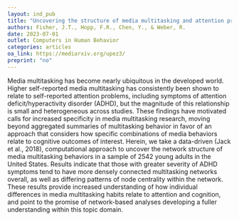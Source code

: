 ```yaml
---
layout: ind_pub
title: "Uncovering the structure of media multitasking and attention problems using network analytic techniques"
authors: Fisher, J.T., Hopp, F.R., Chen, Y., & Weber, R.
date: 2023-07-01
outlet: Computers in Human Behavior
categories: articles
oa_link: https://mediarxiv.org/upez3/
preprint: "no"
---
```


Media multitasking has become nearly ubiquitous in the developed world. Higher self-reported media multitasking has consistently been shown to relate to self-reported attention problems, including symptoms of attention deficit/hyperactivity disorder (ADHD), but the magnitude of this relationship is small and heterogeneous across studies. These findings have motivated calls for increased specificity in media multitasking research, moving beyond aggregated summaries of multitasking behavior in favor of an approach that considers how specific combinations of media behaviors relate to cognitive outcomes of interest. Herein, we take a data-driven (Jack et al., 2018), computational approach to uncover the network structure of media multitasking behaviors in a sample of 2542 young adults in the United States. Results indicate that those with greater severity of ADHD symptoms tend to have more densely connected multitasking networks overall, as well as differing patterns of node centrality within the network. These results provide increased understanding of how individual differences in media multitasking habits relate to attention and cognition, and point to the promise of network-based analyses developing a fuller understanding within this topic domain. 
